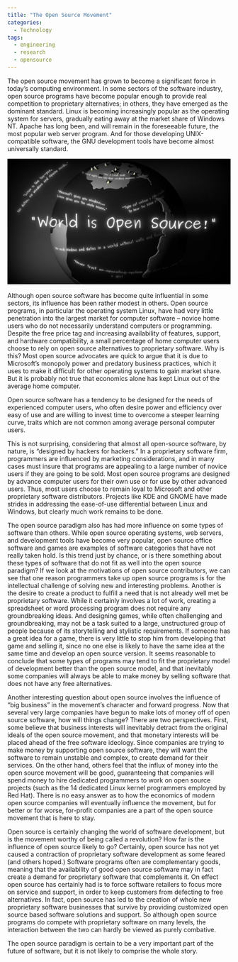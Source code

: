 ```yaml
---
title: "The Open Source Movement"
categories: 
  - Technology
tags:
  - engineering
  - research
  - opensource
---
```

The open source movement has grown to become a significant force in today’s computing environment. In some sectors of the software industry, open source programs have become popular enough to provide real competition to proprietary alternatives; in others, they have emerged as the dominant standard. Linux is becoming increasingly popular as the operating system for servers, gradually eating away at the market share of Windows NT. Apache has long been, and will remain in the foreseeable future, the most popular web server program. And for those developing UNIX-compatible software, the GNU development tools have become almost universally standard.

<img class="img-responsive" src="/images/posts/open-source/world-is-opensource.jpg" alt="">

Although open source software has become quite influential in some sectors, its influence has been rather modest in others. Open source programs, in particular the operating system Linux, have had very little penetration into the largest market for computer software – novice home users who do not necessarily understand computers or programming. Despite the free price tag and increasing availability of features, support, and hardware compatibility, a small percentage of home computer users choose to rely on open source alternatives to proprietary software. Why is this? Most open source advocates are quick to argue that it is due to Microsoft’s monopoly power and predatory business practices, which it uses to make it difficult for other operating systems to gain market share. But it is probably not true that economics alone has kept Linux out of the average home computer.

Open source software has a tendency to be designed for the needs of experienced computer users, who often desire power and efficiency over easy of use and are willing to invest time to overcome a steeper learning curve, traits which are not common among average personal computer users.

This is not surprising, considering that almost all open-source software, by nature, is “designed by hackers for hackers.” In a proprietary software firm, programmers are influenced by marketing considerations, and in many cases must insure that programs are appealing to a large number of novice users if they are going to be sold. Most open source programs are designed by advance computer users for their own use or for use by other advanced users. Thus, most users choose to remain loyal to Microsoft and other proprietary software distributors. Projects like KDE and GNOME have made strides in addressing the ease-of-use differential between Linux and Windows, but clearly much work remains to be done.

The open source paradigm also has had more influence on some types of software than others. While open source operating systems, web servers, and development tools have become very popular, open source office software and games are examples of software categories that have not really taken hold. Is this trend just by chance, or is there something about these types of software that do not fit as well into the open source paradigm? If we look at the motivations of open source contributors, we can see that one reason programmers take up open source programs is for the intellectual challenge of solving new and interesting problems. Another is the desire to create a product to fulfill a need that is not already well met be proprietary software. While it certainly involves a lot of work, creating a spreadsheet or word processing program does not require any groundbreaking ideas. And designing games, while often challenging and groundbreaking, may not be a task suited to a large, unstructured group of people because of its storytelling and stylistic requirements. If someone has a great idea for a game, there is very little to stop him from developing that game and selling it, since no one else is likely to have the same idea at the same time and develop an open source version. It seems reasonable to conclude that some types of programs may tend to fit the proprietary model of development better than the open source model, and that inevitably some companies will always be able to make money by selling software that does not have any free alternatives.

Another interesting question about open source involves the influence of “big business” in the movement’s character and forward progress. Now that several very large companies have begun to make lots of money off of open source software, how will things change? There are two perspectives. First, some believe that business interests will inevitably detract from the original ideals of the open source movement, and that monetary interests will be placed ahead of the free software ideology. Since companies are trying to make money by supporting open source software, they will want the software to remain unstable and complex, to create demand for their services. On the other hand, others feel that the influx of money into the open source movement will be good, guaranteeing that companies will spend money to hire dedicated programmers to work on open source projects (such as the 14 dedicated Linux kernel programmers employed by Red Hat). There is no easy answer as to how the economics of modern open source companies will eventually influence the movement, but for better or for worse, for-profit companies are a part of the open source movement that is here to stay.

Open source is certainly changing the world of software development, but is the movement worthy of being called a revolution? How far is the influence of open source likely to go? Certainly, open source has not yet caused a contraction of proprietary software development as some feared (and others hoped.) Software programs often are complementary goods, meaning that the availability of good open source software may in fact create a demand for proprietary software that complements it. On effect open source has certainly had is to force software retailers to focus more on service and support, in order to keep customers from defecting to free alternatives. In fact, open source has led to the creation of whole new proprietary software businesses that survive by providing customized open source based software solutions and support. So although open source programs do compete with proprietary software on many levels, the interaction between the two can hardly be viewed as purely combative.

The open source paradigm is certain to be a very important part of the future of software, but it is not likely to comprise the whole story.